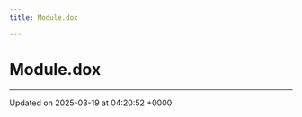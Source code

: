 ```yaml
---
title: Module.dox

---
```


# Module.dox








-------------------------------

Updated on 2025-03-19 at 04:20:52 +0000
